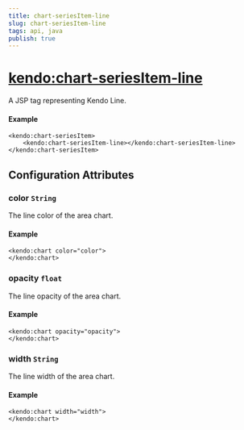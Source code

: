 ```yaml
---
title: chart-seriesItem-line
slug: chart-seriesItem-line
tags: api, java
publish: true
---
```


# <kendo:chart-seriesItem-line>
A JSP tag representing Kendo Line.

#### Example
    <kendo:chart-seriesItem>
        <kendo:chart-seriesItem-line></kendo:chart-seriesItem-line>
    </kendo:chart-seriesItem>


## Configuration Attributes


### color `String`

The line color of the area chart.

#### Example
    <kendo:chart color="color">
    </kendo:chart>



### opacity `float`

The line opacity of the area chart.

#### Example
    <kendo:chart opacity="opacity">
    </kendo:chart>



### width `String`

The line width of the area chart.

#### Example
    <kendo:chart width="width">
    </kendo:chart>


